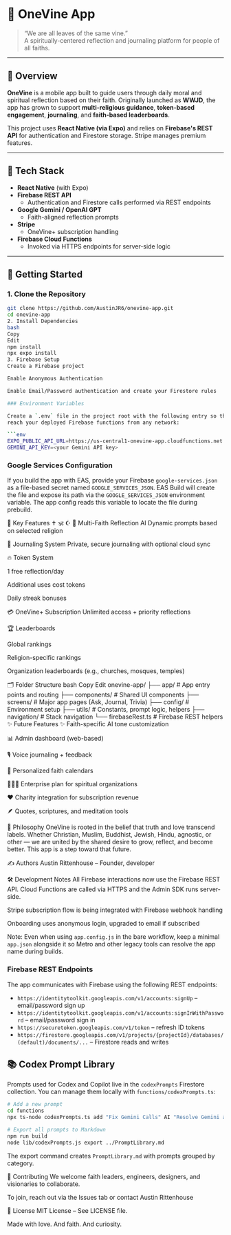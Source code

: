 # 🌿 OneVine App

> “We are all leaves of the same vine.”  
> A spiritually-centered reflection and journaling platform for people of all faiths.

---

## 📖 Overview

**OneVine** is a mobile app built to guide users through daily moral and spiritual reflection based on their faith. Originally launched as **WWJD**, the app has grown to support **multi-religious guidance**, **token-based engagement**, **journaling**, and **faith-based leaderboards**.

This project uses **React Native (via Expo)** and relies on **Firebase's REST API** for authentication and Firestore storage. Stripe manages premium features.

---

## 🧰 Tech Stack

- **React Native** (with Expo)
- **Firebase REST API**
  - Authentication and Firestore calls performed via REST endpoints
- **Google Gemini / OpenAI GPT**
  - Faith-aligned reflection prompts
- **Stripe**
  - OneVine+ subscription handling
- **Firebase Cloud Functions**
  - Invoked via HTTPS endpoints for server-side logic

---

## 🚀 Getting Started

### 1. Clone the Repository

```bash
git clone https://github.com/AustinJR6/onevine-app.git
cd onevine-app
2. Install Dependencies
bash
Copy
Edit
npm install
npx expo install
3. Firebase Setup
Create a Firebase project

Enable Anonymous Authentication

Enable Email/Password authentication and create your Firestore rules

### Environment Variables

Create a `.env` file in the project root with the following entry so the app can
reach your deployed Firebase functions from any network:

```env
EXPO_PUBLIC_API_URL=https://us-central1-onevine-app.cloudfunctions.net
GEMINI_API_KEY=<your Gemini API key>
```

### Google Services Configuration

If you build the app with EAS, provide your Firebase `google-services.json` as a
file-based secret named `GOOGLE_SERVICES_JSON`. EAS Build will create the file
and expose its path via the `GOOGLE_SERVICES_JSON` environment variable. The app
config reads this variable to locate the file during prebuild.


📱 Key Features
✝️ 🕉️ ☪️ 🕎 Multi-Faith Reflection AI
Dynamic prompts based on selected religion

📝 Journaling System
Private, secure journaling with optional cloud sync

🔥 Token System

1 free reflection/day

Additional uses cost tokens

Daily streak bonuses

💳 OneVine+ Subscription
Unlimited access + priority reflections

🏆 Leaderboards

Global rankings

Religion-specific rankings

Organization leaderboards (e.g., churches, mosques, temples)

🗂 Folder Structure
bash
Copy
Edit
onevine-app/
├── app/                  # App entry points and routing
├── components/           # Shared UI components
├── screens/              # Major app pages (Ask, Journal, Trivia)
├── config/               # Environment setup
├── utils/                # Constants, prompt logic, helpers
├── navigation/           # Stack navigation
└── firebaseRest.ts       # Firebase REST helpers
✨ Future Features
✨ Faith-specific AI tone customization

📊 Admin dashboard (web-based)

🎙️ Voice journaling + feedback

📅 Personalized faith calendars

🧑‍🤝‍🧑 Enterprise plan for spiritual organizations

❤️ Charity integration for subscription revenue

🪶 Quotes, scriptures, and meditation tools

🧠 Philosophy
OneVine is rooted in the belief that truth and love transcend labels. Whether Christian, Muslim, Buddhist, Jewish, Hindu, agnostic, or other — we are united by the shared desire to grow, reflect, and become better. This app is a step toward that future.

✍️ Authors
Austin Rittenhouse – Founder, developer

🛠 Development Notes
All Firebase interactions now use the Firebase REST API. Cloud Functions are called via HTTPS and the Admin SDK runs server-side.

Stripe subscription flow is being integrated with Firebase webhook handling


Onboarding uses anonymous login, upgraded to email if subscribed

Note: Even when using `app.config.js` in the bare workflow, keep a minimal
`app.json` alongside it so Metro and other legacy tools can resolve the app
name during builds.

### Firebase REST Endpoints

The app communicates with Firebase using the following REST endpoints:

* `https://identitytoolkit.googleapis.com/v1/accounts:signUp` – email/password sign up
* `https://identitytoolkit.googleapis.com/v1/accounts:signInWithPassword` – email/password sign in
* `https://securetoken.googleapis.com/v1/token` – refresh ID tokens
* `https://firestore.googleapis.com/v1/projects/{projectId}/databases/(default)/documents/...` – Firestore reads and writes

## 📚 Codex Prompt Library

Prompts used for Codex and Copilot live in the `codexPrompts` Firestore collection.
You can manage them locally with `functions/codexPrompts.ts`:

```bash
# Add a new prompt
cd functions
npx ts-node codexPrompts.ts add "Fix Gemini Calls" AI "Resolve Gemini auth" "gemini,ai"

# Export all prompts to Markdown
npm run build
node lib/codexPrompts.js export ../PromptLibrary.md
```

The export command creates `PromptLibrary.md` with prompts grouped by category.

🙏 Contributing
We welcome faith leaders, engineers, designers, and visionaries to collaborate.

To join, reach out via the Issues tab or contact Austin Rittenhouse

📜 License
MIT License – See LICENSE file.

Made with love. And faith. And curiosity.
